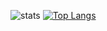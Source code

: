 ![stats](https://github-readme-stats.vercel.app/api?username=KERRCAM&show_icons=true&theme=tokyonight) 
[![Top Langs](https://github-readme-stats.vercel.app/api/top-langs/?username=KERRCAM&layout=compact)](https://github.com/KERRCAM/github-readme-stats)
